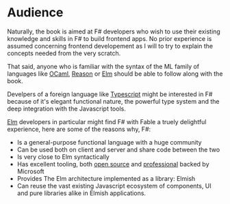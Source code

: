 # Audience

Naturally, the book is aimed at F# developers who wish to use their existing knowledge and skills in F# to build frontend apps. No prior experience is assumed concerning frontend developement as I will to try to explain the concepts needed from the very scratch.

That said, anyone who is familiar with the syntax of the ML family of languages like [OCaml](https://ocaml.org/), [Reason](https://github.com/facebook/reason) or [Elm](http://elm-lang.org/) should be able to follow along with the book.

Develpers of a foreign language like [Typescript](https://www.typescriptlang.org/) might be interested in F# because of it's elegant functional nature, the powerful type system and the deep integration with the Javascript tools. 
 
[Elm](http://elm-lang.org/) developers in particular might find F# with Fable a truely delightful experience, here are some of the reasons why, F#:
 - Is a general-purpose functional language with a huge community 
 - Can be used both on client and server and share code between the two
 - Is very close to Elm syntactically
 - Has excellent tooling, both [open source](https://github.com/ionide/ionide-vscode-fsharp) and [professional](https://visualstudio.microsoft.com/vs/community/) backed by Microsoft
 - Provides The Elm architecture implemented as a library: Elmish
 - Can reuse the vast existing Javascript ecosystem of components, UI and pure libraries alike in Elmish applications.